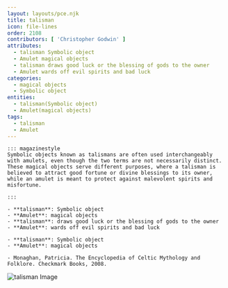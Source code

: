 ```yaml
---
layout: layouts/pce.njk
title: talisman
icon: file-lines
order: 2108
contributors: [ 'Christopher Godwin' ]
attributes:
  - talisman Symbolic object
  - Amulet magical objects
  - talisman draws good luck or the blessing of gods to the owner
  - Amulet wards off evil spirits and bad luck
categories:
  - magical objects
  - Symbolic object
entities:
  - talisman(Symbolic object)
  - Amulet(magical objects)
tags:
  - talisman
  - Amulet
---
```

``` tab [group1:Info]
::: magazinestyle
Symbolic objects known as talismans are often used interchangeably with amulets, even though the two terms are not necessarily distinct. These magical objects serve different purposes, where a talisman is believed to attract good fortune or divine blessings to its owner, while an amulet is meant to protect against malevolent spirits and misfortune.

:::
```
``` tab [group1:Attributes]
- **talisman**: Symbolic object
- **Amulet**: magical objects
- **talisman**: draws good luck or the blessing of gods to the owner
- **Amulet**: wards off evil spirits and bad luck
```
``` tab [group1:Entities]
- **talisman**: Symbolic object
- **Amulet**: magical objects
```
``` tab [group1:Sources]
- Monaghan, Patricia. The Encyclopedia of Celtic Mythology and Folklore. Checkmark Books, 2008.
```
![talisman Image](https://upload.wikimedia.org/wikipedia/commons/thumb/f/f3/Talisman_de_Charlemagne_Tau.jpg/1200px-Talisman_de_Charlemagne_Tau.jpg)
